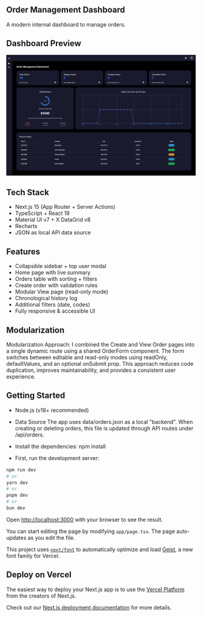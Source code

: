 ## Order Management Dashboard

A modern internal dashboard to manage orders.

## Dashboard Preview

![Dashboard Screenshot](public/dashboard.png)

## Tech Stack
- Next.js 15 (App Router + Server Actions)
- TypeScript + React 19
- Material UI v7 + X DataGrid v8
- Recharts
- JSON as local API data source

## Features

- Collapsible sidebar + top user modal 
- Home page with live summary          
- Orders table with sorting + filters  
- Create order with validation rules   
- Modular View page (read-only mode)   
- Chronological history log            
- Additional filters (date, codes)     
- Fully responsive & accessible UI   

## Modularization

Modularization Approach: I combined the Create and View Order pages into a single dynamic route using a shared OrderForm component.
The form switches between editable and read-only modes using readOnly, defaultValues, and an optional onSubmit prop.
This approach reduces code duplication, improves maintainability, and provides a consistent user experience.

## Getting Started

- Node.js (v18+ recommended)

- Data Source
  The app uses data/orders.json as a local "backend". When creating or deleting orders, this file is updated through API routes under /api/orders.

- Install the dependencies: npm install

- First, run the development server:

```bash
npm run dev
# or
yarn dev
# or
pnpm dev
# or
bun dev
```

Open [http://localhost:3000](http://localhost:3000) with your browser to see the result.

You can start editing the page by modifying `app/page.tsx`. The page auto-updates as you edit the file.

This project uses [`next/font`](https://nextjs.org/docs/app/building-your-application/optimizing/fonts) to automatically optimize and load [Geist](https://vercel.com/font), a new font family for Vercel.


## Deploy on Vercel

The easiest way to deploy your Next.js app is to use the [Vercel Platform](https://vercel.com/new?utm_medium=default-template&filter=next.js&utm_source=create-next-app&utm_campaign=create-next-app-readme) from the creators of Next.js.

Check out our [Next.js deployment documentation](https://nextjs.org/docs/app/building-your-application/deploying) for more details.


